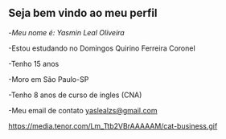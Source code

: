 ## Seja bem vindo ao meu perfil
-*Meu nome é: Yasmin Leal Oliveira*

-Estou estudando no Domingos Quirino Ferreira Coronel

-Tenho 15 anos 

-Moro em São Paulo-SP

-Tenho 8 anos de curso de ingles (CNA)

-Meu email de contato yaslealzs@gmail.com

https://media.tenor.com/Lm_Ttb2VBrAAAAAM/cat-business.gif

